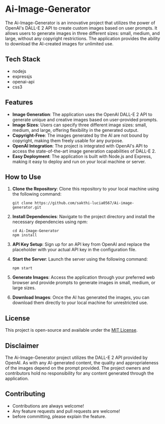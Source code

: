# Ai-Image-Generator

The Ai-Image-Generator is an innovative project that utilizes the power of OpenAI's DALL-E 2 API to create custom images based on user prompts. It allows users to generate images in three different sizes: small, medium, and large, without any copyright restrictions. The application provides the ability to download the AI-created images for unlimited use.

## Tech Stack
- nodejs
- expressjs
- openai-api
- css3

## Features

- **Image Generation**: The application uses the OpenAI DALL-E 2 API to generate unique and creative images based on user-provided prompts.
- **Image Sizes**: Users can specify three different image sizes: small, medium, and large, offering flexibility in the generated output.
- **Copyright-Free**: The images generated by the AI are not bound by copyright, making them freely usable for any purpose.
- **OpenAI Integration**: The project is integrated with OpenAI's API to access the state-of-the-art image generation capabilities of DALL-E 2.
- **Easy Deployment**: The application is built with Node.js and Express, making it easy to deploy and run on your local machine or server.

## How to Use

1. **Clone the Repository**: Clone this repository to your local machine using the following command:
   ```
   git clone https://github.com/sakthi-lucia0567/Ai-image-generator.git
   ```

2. **Install Dependencies**: Navigate to the project directory and install the necessary dependencies using npm:
   ```
   cd Ai-Image-Generator
   npm install
   ```

3. **API Key Setup**: Sign up for an API key from OpenAI and replace the placeholder with your actual API key in the configuration file.

4. **Start the Server**: Launch the server using the following command:
   ```
   npm start
   ```

5. **Generate Images**: Access the application through your preferred web browser and provide prompts to generate images in small, medium, or large sizes.

6. **Download Images**: Once the AI has generated the images, you can download them directly to your local machine for unrestricted use.

## License

This project is open-source and available under the [MIT License](https://opensource.org/licenses/MIT).

## Disclaimer

The Ai-Image-Generator project utilizes the DALL-E 2 API provided by OpenAI. As with any AI-generated content, the quality and appropriateness of the images depend on the prompt provided. The project owners and contributors hold no responsibility for any content generated through the application.

## Contributing

- Contributions are always welcome!
- Any feature requests and pull requests are welcome!
- before committing, please explain the feature.

